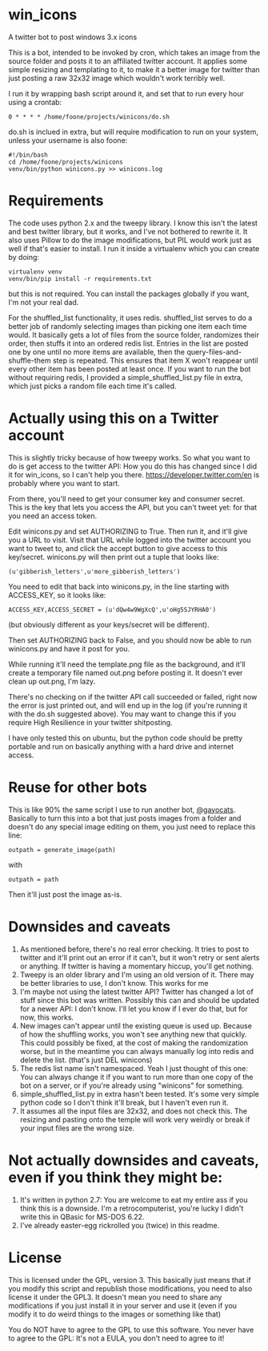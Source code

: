 # win_icons
 A twitter bot to post windows 3.x icons

This is a bot, intended to be invoked by cron, which takes an image from the source folder and posts it to an affiliated twitter account. It applies some simple resizing and templating to it, to make it a better image for twitter than just posting a raw 32x32 image which wouldn't work terribly well. 

I run it by wrapping bash script around it, and set that to run every hour using a crontab:

    0 * * * * /home/foone/projects/winicons/do.sh

do.sh is inclued in extra, but will require modification to run on your system, unless your username is also foone:

    #!/bin/bash
    cd /home/foone/projects/winicons
    venv/bin/python winicons.py >> winicons.log

# Requirements

The code uses python 2.x and the tweepy library. I know this isn't the latest and best twitter library, but it works, and I've not bothered to rewrite it.
It also uses Pillow to do the image modifications, but PIL would work just as well if that's easier to install. I run it inside a virtualenv which you can create by doing:

    virtualenv venv
    venv/bin/pip install -r requirements.txt 

but this is not required. You can install the packages globally if you want, I'm not your real dad. 

For the shuffled_list functionality, it uses redis. shuffled_list serves to do a better job of randomly selecting images than picking one item each time would. It basically gets a lot of files from the source folder, randomizes their order, then stuffs it into an ordered redis list. Entries in the list are posted one by one until no more items are available, then the query-files-and-shuffle-them step is repeated. This ensures that item X won't reappear until every other item has been posted at least once. If you want to run the bot without requiring redis, I provided a simple_shuffled_list.py file in extra, which just picks a random file each time it's called. 


# Actually using this on a Twitter account

This is slightly tricky because of how tweepy works.
So what you want to do is get access to the twitter API: How you do this has changed since I did it for win_icons, so I can't help you there. 
https://developer.twitter.com/en is probably where you want to start. 

From there, you'll need to get your consumer key and consumer secret. This is the key that lets you access the API, but you can't tweet yet: for that you need an access token.

Edit winicons.py and set AUTHORIZING to True. Then run it, and it'll give you a URL to visit.
Visit that URL while logged into the twitter account you want to tweet to, and click the accept button to give access to this key/secret.
winicons.py will then print out a tuple that looks like:

    (u'gibberish_letters',u'more_gibberish_letters')

You need to edit that back into winicons.py, in the line starting with ACCESS_KEY, so it looks like:

    ACCESS_KEY,ACCESS_SECRET = (u'dQw4w9WgXcQ',u'oHg5SJYRHA0')

(but obviously different as your keys/secret will be different).

Then set AUTHORIZING back to False, and you should now be able to run winicons.py and have it post for you.

While running it'll need the template.png file as the background, and it'll create a temporary file named out.png before posting it. It doesn't ever clean up out.png, I'm lazy. 

There's no checking on if the twitter API call succeeded or failed, right now the error is just printed out, and will end up in the log (if you're running it with the do.sh suggested above). You may want to change this if you require High Resilience in your twitter shitposting.  

I have only tested this on ubuntu, but the python code should be pretty portable and run on basically anything with a hard drive and internet access. 

# Reuse for other bots

This is like 90% the same script I use to run another bot, [@gayocats](https://twitter.com/gayocats). Basically to turn this into a bot that just posts images from a folder and doesn't do any special image editing on them, you just need to replace this line:

    outpath = generate_image(path)

with

    outpath = path


Then it'll just post the image as-is. 

# Downsides and caveats

1. As mentioned before, there's no real error checking. It tries to post to twitter and it'll print out an error if it can't, but it won't retry or sent alerts or anything. If twitter is having a momentary hiccup, you'll get nothing. 
2. Tweepy is an older library and I'm using an old version of it. There may be better libraries to use, I don't know. This works for me
3. I'm maybe not using the latest twitter API? Twitter has changed a lot of stuff since this bot was written. Possibly this can and should be updated for a newer API: I don't know. I'll let you know if I ever do that, but for now, this works.
4. New images can't appear until the existing queue is used up. Because of how the shuffling works, you won't see anything new that quickly. This could possibly be fixed, at the cost of making the randomization worse, but in the meantime you can always manually log into redis and delete the list. (that's just DEL winicons)
5. The redis list name isn't namespaced. Yeah I just thought of this one: You can always change it if you want to run more than one copy of the bot on a server, or if you're already using "winicons" for something. 
6. simple_shuffled_list.py in extra hasn't been tested. It's some very simple python code so I don't think it'll break, but I haven't even run it.
7. It assumes all the input files are 32x32, and does not check this. The resizing and pasting onto the temple will work very weirdly or break if your input files are the wrong size. 

# Not actually downsides and caveats, even if you think they might be:
1. It's written in python 2.7: You are welcome to eat my entire ass if you think this is a downside. I'm a retrocomputerist, you're lucky I didn't write this in QBasic for MS-DOS 6.22.
2. I've already easter-egg rickrolled you (twice) in this readme.

# License
This is licensed under the GPL, version 3. This basically just means that if you modify this script and republish those modifications, you need to also license it under the GPL3. It doesn't mean you need to share any modifications if you just install it in your server and use it (even if you modify it to do weird things to the images or something like that)

You do NOT have to agree to the GPL to use this software. You never have to agree to the GPL: It's not a EULA, you don't need to agree to it!